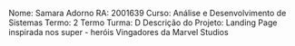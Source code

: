 Nome: Samara Adorno
RA: 2001639
Curso: Análise e Desenvolvimento de Sistemas
Termo: 2 Termo
Turma: D
Descrição do Projeto: Landing Page inspirada nos super - heróis Vingadores da Marvel Studios
